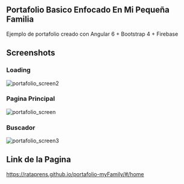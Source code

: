 ## Portafolio Basico Enfocado En Mi Pequeña Familia

Ejemplo de portafolio creado con Angular 6 + Bootstrap 4 + Firebase

## Screenshots

### Loading
![portafolio_screen2](https://user-images.githubusercontent.com/19628502/48349464-1c8db580-e663-11e8-9cd2-965647f80a48.png)

### Pagina Principal
![portafolio_screen](https://user-images.githubusercontent.com/19628502/48349683-b35a7200-e663-11e8-81ea-a1120a331f26.png)

### Buscador
![portafolio_screen3](https://user-images.githubusercontent.com/19628502/48349823-1e0bad80-e664-11e8-901f-057cb82f59fd.png)

## Link de la Pagina
https://rataprens.github.io/portafolio-myFamily/#/home
